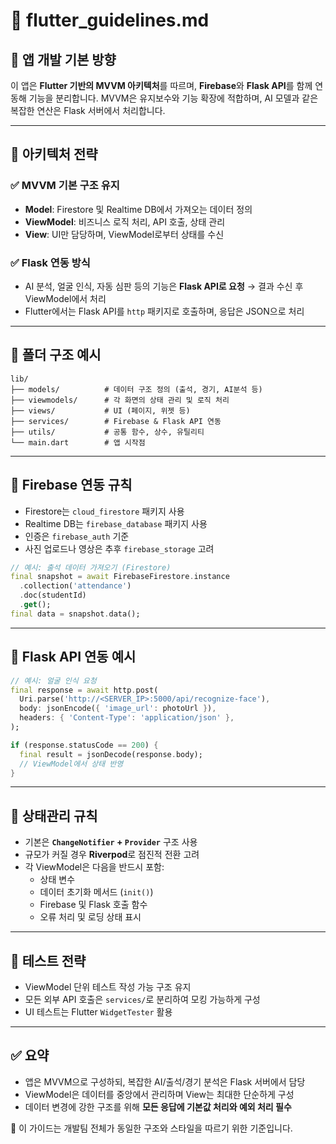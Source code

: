 # 📱 flutter_guidelines.md

## 🧭 앱 개발 기본 방향
이 앱은 **Flutter 기반의 MVVM 아키텍처**를 따르며, **Firebase**와 **Flask API**를 함께 연동해 기능을 분리합니다. MVVM은 유지보수와 기능 확장에 적합하며, AI 모델과 같은 복잡한 연산은 Flask 서버에서 처리합니다.

---

## 🔷 아키텍처 전략
### ✅ MVVM 기본 구조 유지
- **Model**: Firestore 및 Realtime DB에서 가져오는 데이터 정의
- **ViewModel**: 비즈니스 로직 처리, API 호출, 상태 관리
- **View**: UI만 담당하며, ViewModel로부터 상태를 수신

### ✅ Flask 연동 방식
- AI 분석, 얼굴 인식, 자동 심판 등의 기능은 **Flask API로 요청** → 결과 수신 후 ViewModel에서 처리
- Flutter에서는 Flask API를 `http` 패키지로 호출하며, 응답은 JSON으로 처리

---

## 📁 폴더 구조 예시
```
lib/
├── models/          # 데이터 구조 정의 (출석, 경기, AI분석 등)
├── viewmodels/      # 각 화면의 상태 관리 및 로직 처리
├── views/           # UI (페이지, 위젯 등)
├── services/        # Firebase & Flask API 연동
├── utils/           # 공통 함수, 상수, 유틸리티
└── main.dart        # 앱 시작점
```

---

## 🔗 Firebase 연동 규칙
- Firestore는 `cloud_firestore` 패키지 사용
- Realtime DB는 `firebase_database` 패키지 사용
- 인증은 `firebase_auth` 기준
- 사진 업로드나 영상은 추후 `firebase_storage` 고려

```dart
// 예시: 출석 데이터 가져오기 (Firestore)
final snapshot = await FirebaseFirestore.instance
  .collection('attendance')
  .doc(studentId)
  .get();
final data = snapshot.data();
```

---

## 🔗 Flask API 연동 예시
```dart
// 예시: 얼굴 인식 요청
final response = await http.post(
  Uri.parse('http://<SERVER_IP>:5000/api/recognize-face'),
  body: jsonEncode({ 'image_url': photoUrl }),
  headers: { 'Content-Type': 'application/json' },
);

if (response.statusCode == 200) {
  final result = jsonDecode(response.body);
  // ViewModel에서 상태 반영
}
```

---

## 📌 상태관리 규칙
- 기본은 **`ChangeNotifier` + `Provider`** 구조 사용
- 규모가 커질 경우 **Riverpod**로 점진적 전환 고려
- 각 ViewModel은 다음을 반드시 포함:
  - 상태 변수
  - 데이터 초기화 메서드 (`init()`)
  - Firebase 및 Flask 호출 함수
  - 오류 처리 및 로딩 상태 표시

---

## 🧠 테스트 전략
- ViewModel 단위 테스트 작성 가능 구조 유지
- 모든 외부 API 호출은 `services/`로 분리하여 모킹 가능하게 구성
- UI 테스트는 Flutter `WidgetTester` 활용

---

## ✅ 요약
- 앱은 MVVM으로 구성하되, 복잡한 AI/출석/경기 분석은 Flask 서버에서 담당
- ViewModel은 데이터를 중앙에서 관리하며 View는 최대한 단순하게 구성
- 데이터 변경에 강한 구조를 위해 **모든 응답에 기본값 처리와 예외 처리 필수**

📎 이 가이드는 개발팀 전체가 동일한 구조와 스타일을 따르기 위한 기준입니다.

